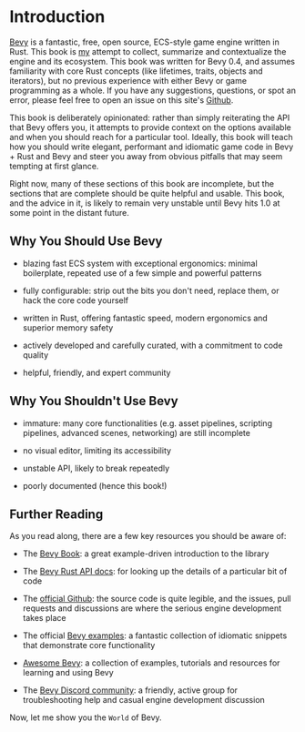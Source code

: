 # Introduction

[Bevy](https://bevyengine.org/) is a fantastic, free, open source, ECS-style game engine written in Rust. This book is [my](https://github.com/alice-i-cecile) attempt to collect, summarize and contextualize the engine and its ecosystem. This book was written for Bevy 0.4, and assumes familiarity with core Rust concepts (like lifetimes, traits, objects and iterators), but no previous experience with either Bevy or game programming as a whole. If you have any suggestions, questions, or spot an error, please feel free to open an issue on this site's [Github](https://github.com/alice-i-cecile/understanding-bevy).

This book is deliberately opinionated: rather than simply reiterating the API that Bevy offers you, it attempts to provide context on the options available and when you should reach for a particular tool. 
Ideally, this book will teach how you should write elegant, performant and idiomatic game code in Bevy + Rust and Bevy and steer you away from obvious pitfalls that may seem tempting at first glance.

Right now, many of these sections of this book are incomplete, but the sections that are complete should be quite helpful and usable. This book, and the advice in it, is likely to remain very unstable until Bevy hits 1.0 at some point in the distant future.

## Why You Should Use Bevy

- blazing fast ECS system with exceptional ergonomics: minimal boilerplate, repeated use of a few simple and powerful patterns

- fully configurable: strip out the bits you don't need, replace them, or hack the core code yourself

- written in Rust, offering fantastic speed, modern ergonomics and superior memory safety
  
- actively developed and carefully curated, with a commitment to code quality

- helpful, friendly, and expert community

## Why You Shouldn't Use Bevy

- immature: many core functionalities (e.g. asset pipelines, scripting pipelines, advanced scenes, networking) are still incomplete

- no visual editor, limiting its accessibility

- unstable API, likely to break repeatedly

- poorly documented (hence this book!)

## Further Reading

As you read along, there are a few key resources you should be aware of:

- The [Bevy Book](https://bevyengine.org/learn/book/introduction/): a great example-driven introduction to the library

- The [Bevy Rust API docs](https://docs.rs/bevy/): for looking up the details of a particular bit of code

- The [official Github](https://github.com/bevyengine/bevy): the source code is quite legible, and the issues, pull requests and discussions are where the serious engine development takes place

- The official [Bevy examples](https://github.com/bevyengine/bevy/tree/master/examples): a fantastic collection of idiomatic snippets that demonstrate core functionality

- [Awesome Bevy](https://github.com/bevyengine/awesome-bevy): a collection of examples, tutorials and resources for learning and using Bevy

- The [Bevy Discord community](https://discord.com/invite/gMUk5Ph): a friendly, active group for troubleshooting help and casual engine development discussion

Now, let me show you the `World` of Bevy.
